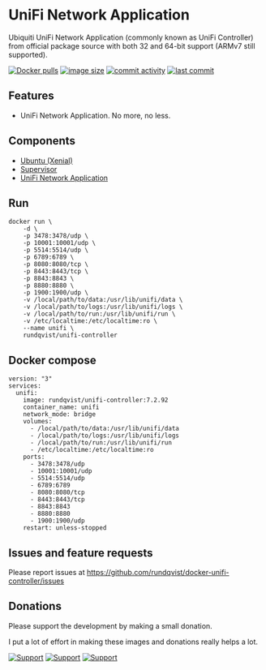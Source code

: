 # UniFi Network Application
Ubiquiti UniFi Network Application (commonly known as UniFi Controller) from official package source with both 32 and 64-bit support (ARMv7 still supported).

[![Docker pulls](https://img.shields.io/docker/pulls/rundqvist/unifi-controller.svg)](https://hub.docker.com/r/rundqvist/unifi-controller)
[![image size](https://img.shields.io/docker/image-size/rundqvist/unifi-controller.svg)](https://hub.docker.com/r/rundqvist/unifi-controller)
[![commit activity](https://img.shields.io/github/commit-activity/m/rundqvist/docker-unifi-controller)](https://github.com/rundqvist/docker-unifi-controller)
[![last commit](https://img.shields.io/github/last-commit/rundqvist/docker-unifi-controller.svg)](https://github.com/rundqvist/docker-unifi-controller)

## Features
* UniFi Network Application. No more, no less.

## Components
* [Ubuntu (Xenial)](https://ubuntu.com)
* [Supervisor](https://github.com/Supervisor/supervisor)
* [UniFi Network Application](https://help.ui.com/hc/en-us/articles/1500012237441-UniFi-Network-Use-the-UniFi-Network-Application)

## Run
```
docker run \
    -d \
    -p 3478:3478/udp \
    -p 10001:10001/udp \
    -p 5514:5514/udp \
    -p 6789:6789 \
    -p 8080:8080/tcp \
    -p 8443:8443/tcp \
    -p 8843:8843 \
    -p 8880:8880 \
    -p 1900:1900/udp \
    -v /local/path/to/data:/usr/lib/unifi/data \
    -v /local/path/to/logs:/usr/lib/unifi/logs \
    -v /local/path/to/run:/usr/lib/unifi/run \
    -v /etc/localtime:/etc/localtime:ro \
    --name unifi \
    rundqvist/unifi-controller
```

## Docker compose
```
version: "3"
services:
  unifi:
    image: rundqvist/unifi-controller:7.2.92
    container_name: unifi
    network_mode: bridge
    volumes:
      - /local/path/to/data:/usr/lib/unifi/data
      - /local/path/to/logs:/usr/lib/unifi/logs
      - /local/path/to/run:/usr/lib/unifi/run
      - /etc/localtime:/etc/localtime:ro
    ports:
      - 3478:3478/udp
      - 10001:10001/udp
      - 5514:5514/udp
      - 6789:6789      
      - 8080:8080/tcp      
      - 8443:8443/tcp
      - 8843:8843
      - 8880:8880
      - 1900:1900/udp
    restart: unless-stopped
```

## Issues and feature requests
Please report issues at https://github.com/rundqvist/docker-unifi-controller/issues

## Donations
Please support the development by making a small donation.

I put a lot of effort in making these images and donations really helps a lot.

[![Support](https://img.shields.io/badge/support-Flattr-brightgreen)](https://flattr.com/@rundqvist)
[![Support](https://img.shields.io/badge/support-Buy%20me%20a%20coffee-orange)](https://www.buymeacoffee.com/rundqvist)
[![Support](https://img.shields.io/badge/support-PayPal-blue)](https://www.paypal.com/cgi-bin/webscr?cmd=_s-xclick&hosted_button_id=SZ7J9JL9P5DGE&source=url)